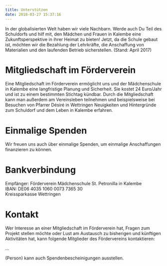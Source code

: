 ```yaml
---
title: Unterstützen
date: 2018-03-27 15:37:16
---
```


In der globalisierten Welt haben wir viele Nachbarn. Werde auch Du Teil des Schuldorfs und hilf mit, den Mädchen und Frauen in Kalembe eine Zukunftsperspektive in ihrer Heimat zu bieten! Jetzt, da die Schule gebaut ist, möchten wir die Bezahlung der Lehrkräfte, die Anschaffung von Materialien und den laufenden Betrieb sicherstellen. (Stand: April 2017)

# Mitgliedschaft im Förderverein

Eine Mitgliedschaft im Förderverein ermöglicht uns und der Mädchenschule in Kalembe eine langfristige Planung und Sicherheit. Sie kostet 24 Euro/Jahr und ist zu einem bestimmten Stichtag kündbar. Durch die Mitgliedschaft kann man außerdem am Vereinsleben teilnehmen und beispielsweise bei Besuchen von Pfarrer Désiré in Wettringen Neuigkeiten und Hintergründe zum Schuldorf und dem Leben in Kalembe erfahren. 

# Einmalige Spenden

Wir freuen uns auch über einmalige Spenden, um einmalige Anschaffungen finanzieren zu können.

# Bankverbindung

Empfänger: Förderverein Mädchenschule St. Petronilla in Kalembe  
IBAN: DE06 4035 1060 0073 7365 30  
Kreissparkasse Wettringen  

# Kontakt

Wer Interesse an einer Mitgliedschaft im Förderverein hat, Fragen zum Projekt stellen möchte oder Lust am Austausch zu bisherigen und künftigen Aktivitäten hat, kann folgende Mitglieder des Fördervereins kontaktieren:

...

(Person) kann auch Spendenbescheinigungen ausstellen.
